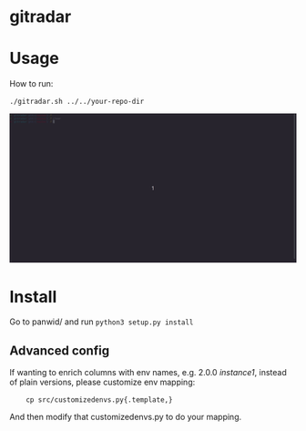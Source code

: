 # gitradar


# Usage

How to run:

```
./gitradar.sh ../../your-repo-dir
```

![Demo gif](https://github.com/softagram/gitradar/blob/master/gitradar.gif)


# Install

Go to panwid/ and run   `python3 setup.py install`


## Advanced config

If wanting to enrich columns with env names, e.g. 2.0.0 *instance1*,
instead of plain versions, please customize env mapping:

```
    cp src/customizedenvs.py{.template,}
```

And then modify that customizedenvs.py to do your mapping.

